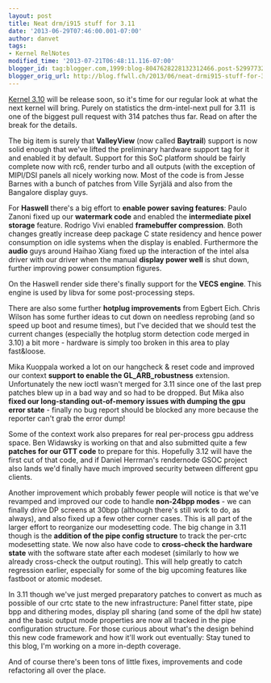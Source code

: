 ```yaml
---
layout: post
title: Neat drm/i915 stuff for 3.11
date: '2013-06-29T07:46:00.001-07:00'
author: danvet
tags:
- Kernel RelNotes
modified_time: '2013-07-21T06:48:11.116-07:00'
blogger_id: tag:blogger.com,1999:blog-8047628228132312466.post-5299773283244896906
blogger_orig_url: http://blog.ffwll.ch/2013/06/neat-drmi915-stuff-for-311.html
---
```


[Kernel 3.10](/2013/04/neat-drmi915-stuff-for-310.html) will be release soon, so
it's time for our regular look at what the next kernel will bring. Purely on
statistics the drm-intel-next pull for 3.11&nbsp; is one of the biggest pull
request with 314 patches thus far. Read on after the break for the details.

<!--more-->

The big item is surely that <b>ValleyView</b> (now called <b>Baytrail</b>) support is now solid enough that we've lifted the preliminary hardware support tag for it and enabled it by default. Support for this SoC platform should be fairly complete now with rc6, render turbo and all outputs (with the exception of MIPI/DSI panels all nicely working now. Most of the code is from Jesse Barnes with a bunch of patches from Ville Syrjälä and also from the Bangalore display guys.



For <b>Haswell</b> there's a big effort to <b>enable power saving features</b>: Paulo Zanoni fixed up our <b>watermark code</b> and enabled the <b>intermediate pixel storage</b> feature. Rodrigo Vivi enabled <b>framebuffer compression</b>. Both changes greatly increase deep package C state residency and hence power consumption on idle systems when the display is enabled. Furthermore the <b>audio</b> guys around Haihao Xiang fixed up the interaction of the intel alsa driver with our driver when the manual <b>display power well</b> is shut down, further improving power consumption figures.



On the Haswell render side there's finally support for the <b>VECS engine</b>.<b> </b>This engine is used by libva for some post-processing steps.



There are also some further <b>hotplug improvements</b> from Egbert Eich.<b> </b>Chris Wilson has some further ideas to cut down on needless reprobing (and so speed up boot and resume times), but I've decided that we should test the current changes (especially the hotplug storm detection code merged in 3.10) a bit more - hardware is simply too broken in this area to play fast&amp;loose.



Mika Kuoppala worked a lot on our hangcheck &amp; reset code and improved our context <b>support to enable the GL_ARB_robustness</b> extension. Unfortunately the new ioctl wasn't merged for 3.11 since one of the last prep patches blew up in a bad way and so had to be dropped. But Mika also <b>fixed our long-standing out-of-memory issues with dumping the gpu error state</b> - finally no bug report should be blocked any more because the reporter can't grab the error dump!



Some of the context work also prepares for real per-process gpu address space. Ben Widawsky is working on that and also submitted quite a few <b>patches for our GTT code</b> to prepare for this. Hopefully 3.12 will have the first cut of that code, and if Daniel Herrman's rendernode GSOC project also lands we'd finally have much improved security between different gpu clients.



Another improvement which probably fewer people will notice is that we've revamped and improved our code to handle <b>non-24bpp modes</b> - we can finally drive DP screens at 30bpp (although there's still work to do, as always), and also fixed up a few other corner cases. This is all part of the larger effort to reorganize our modesetting code. The big change in 3.11 though is the <b>addition of the pipe config structure</b> to track the per-crtc modesetting state. We now also have code to <b>cross-check the hardware state</b> with the software state after each modeset (similarly to how we already cross-check the output routing). This will help greatly to catch regression earlier, especially for some of the big upcoming features like fastboot or atomic modeset.



In 3.11 though we've just merged preparatory patches to convert as much as possible of our crtc state to the new infrastructure: Panel fitter state, pipe bpp and dithering modes, display pll sharing (and some of the dpll hw state) and the basic output mode properties are now all tracked in the pipe configuration structure. For those curious about what's the design behind this new code framework and how it'll work out eventually: Stay tuned to this blog, I'm working on a more in-depth coverage.



And of course there's been tons of little fixes, improvements and code refactoring all over the place.
